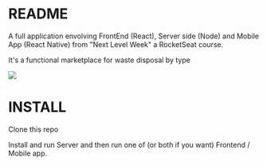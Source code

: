 # README

A full application envolving FrontEnd (React), Server side (Node) and Mobile App (React Native) from "Next Level Week" a RocketSeat course.

It's a functional marketplace for waste disposal by type

![](https://imgur.com/QjKnujf.gif)

# INSTALL

Clone this repo

Install and run Server and then run one of (or both if you want) Frontend / Mobile app.
